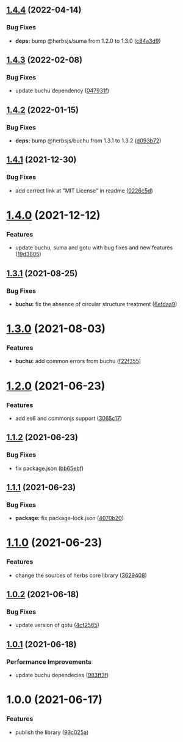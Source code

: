 ## [1.4.4](https://github.com/herbsjs/herbs/compare/v1.4.3...v1.4.4) (2022-04-14)


### Bug Fixes

* **deps:** bump @herbsjs/suma from 1.2.0 to 1.3.0 ([c84a3d9](https://github.com/herbsjs/herbs/commit/c84a3d9f6f038f65d6dff08a03a4ed8618009dc9))

## [1.4.3](https://github.com/herbsjs/herbs/compare/v1.4.2...v1.4.3) (2022-02-08)


### Bug Fixes

* update buchu dependency ([047931f](https://github.com/herbsjs/herbs/commit/047931ffbdf1e1a989f0adf75ac6ba59c1db1e49))

## [1.4.2](https://github.com/herbsjs/herbs/compare/v1.4.1...v1.4.2) (2022-01-15)


### Bug Fixes

* **deps:** bump @herbsjs/buchu from 1.3.1 to 1.3.2 ([d093b72](https://github.com/herbsjs/herbs/commit/d093b72fb833bc45339fec852fbcd11ea3b441ff))

## [1.4.1](https://github.com/herbsjs/herbs/compare/v1.4.0...v1.4.1) (2021-12-30)


### Bug Fixes

* add correct link at "MIT License" in readme ([0226c5d](https://github.com/herbsjs/herbs/commit/0226c5dcf7290931171c14630de87768d70a1d76))

# [1.4.0](https://github.com/herbsjs/herbs/compare/v1.3.1...v1.4.0) (2021-12-12)


### Features

* update buchu, suma and gotu with bug fixes and new features ([19d3805](https://github.com/herbsjs/herbs/commit/19d3805bf04596d146cc383516e069fd0dd29c4a))

## [1.3.1](https://github.com/herbsjs/herbs/compare/v1.3.0...v1.3.1) (2021-08-25)


### Bug Fixes

* **buchu:** fix the absence of circular structure treatment ([6efdaa9](https://github.com/herbsjs/herbs/commit/6efdaa9e46412e9e02274ecf2a270ae2ca7abdc7))

# [1.3.0](https://github.com/herbsjs/herbs/compare/v1.2.0...v1.3.0) (2021-08-03)


### Features

* **buchu:** add common errors from buchu ([f22f355](https://github.com/herbsjs/herbs/commit/f22f355b44260e0e7a029c2cd43aaba94b1fbb57))

# [1.2.0](https://github.com/herbsjs/herbs/compare/v1.1.2...v1.2.0) (2021-06-23)


### Features

* add es6 and commonjs support ([3065c17](https://github.com/herbsjs/herbs/commit/3065c17a9cac39dd5a75040167514c940dff56ed))

## [1.1.2](https://github.com/herbsjs/herbs/compare/v1.1.1...v1.1.2) (2021-06-23)


### Bug Fixes

* fix package.json ([bb65ebf](https://github.com/herbsjs/herbs/commit/bb65ebfde96c280e5184259cc4de6d3b16db88aa))

## [1.1.1](https://github.com/herbsjs/herbs/compare/v1.1.0...v1.1.1) (2021-06-23)


### Bug Fixes

* **package:** fix package-lock.json ([4070b20](https://github.com/herbsjs/herbs/commit/4070b205035e41ed583cd4e1a21c528150407dfd))

# [1.1.0](https://github.com/herbsjs/herbs/compare/v1.0.2...v1.1.0) (2021-06-23)


### Features

* change the sources of herbs core library ([3629408](https://github.com/herbsjs/herbs/commit/362940803466e8342efaf21090c005a3e3cdd66c))

## [1.0.2](https://github.com/herbsjs/herbs/compare/v1.0.1...v1.0.2) (2021-06-18)


### Bug Fixes

* update version of gotu ([4cf2565](https://github.com/herbsjs/herbs/commit/4cf25653942751556e2073bd1e0239c4cf945287))

## [1.0.1](https://github.com/herbsjs/herbs/compare/v1.0.0...v1.0.1) (2021-06-18)


### Performance Improvements

* update buchu dependecies ([983ff3f](https://github.com/herbsjs/herbs/commit/983ff3f1e7844783400ea06efedc7e8b1b98775c))

# 1.0.0 (2021-06-17)


### Features

* publish the library ([93c025a](https://github.com/jhomarolo/herbs/commit/93c025ab76707c3cbd7c04c8561907221e348cb8))
